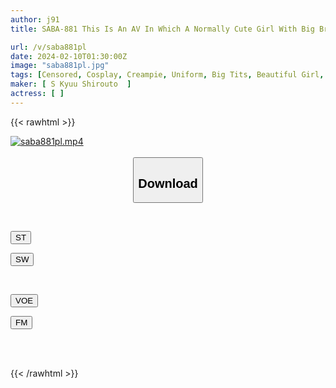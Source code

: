 ```yaml
---
author: j91
title: SABA-881 This Is An AV In Which A Normally Cute Girl With Big Breasts Does A Lot Of Sex For You To Masturbate. Tae-chan (pseudonym)

url: /v/saba881pl
date: 2024-02-10T01:30:00Z
image: "saba881pl.jpg"
tags: [Censored, Cosplay, Creampie, Uniform, Big Tits, Beautiful Girl, 4HR+	]
maker: [ S Kyuu Shirouto  ]
actress: [ ]
---
```



{{< rawhtml >}}

<div class="video" data-videoid="lW1o3PymROc74VA">
    <a href="javascript:;">
        <img src="/v/saba881pl/saba881pl.jpg" width="WIDTH" height="HEIGHT" alt="saba881pl.mp4" loading="lazy">
    </a>
</div>

<script type="text/javascript" src="https://j91.asia/asset/on-demand-st.js"></script>

<br>
  <link rel="stylesheet" href="https://j91.asia/asset/bs5.css">
  
  <center>
  <button class="btn btn-primary" type="button" data-bs-toggle="collapse" data-bs-target=".multi-collapse" aria-expanded="false" aria-controls="multiCollapseExample1 multiCollapseExample2"><h2>Download</h2></button></center>
</p>
<div class="row">
  <div class="col">
    <div class="collapse multi-collapse" id="multiCollapseExample1">
      <div class="card card-body">
	      	      <br>
<div class="buttons">  
<p><a href="https://streamtape.to/v/lW1o3PymROc74VA" target="_blank"><button class="btn-hover color-3"><i class="fa fa-download"></i> ST</button></a></p>
<p><a href="https://cdnwish.com/3bcva77np51n" target="_blank"><button class="btn-hover color-2"><i class="fa fa-download"></i> SW</button></a></p></div>
    </div>
  </div>
</div>
  <div class="col">
    <div class="collapse multi-collapse" id="multiCollapseExample2">
      <div class="card card-body">
	      <br>
<div class="buttons">
<p><a href="https://voe.sx/lcw6clyrru5d" target="_blank"><button class="btn-hover color-9"><i class="fa fa-download"></i> VOE</button></a></p>
<p><a href="https://filemoon.sx/d/9ioavx1bemdc"><button class="btn-hover color-8"><i class="fa fa-download"></i> FM</button></a></p></div>
<br><br>
      </div>
    </div>
  </div>
</div>

{{< /rawhtml >}}